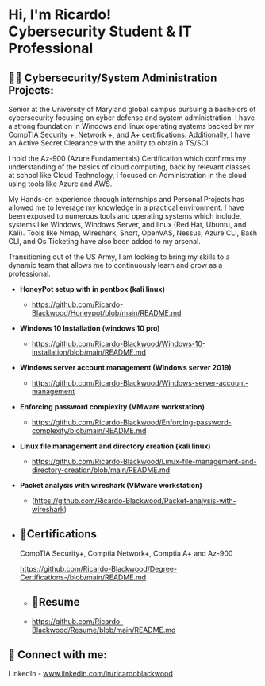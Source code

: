 <h1>Hi, I'm Ricardo! <br/><a >Cybersecurity Student</a> & <a > IT Professional</a> 
  
<h2>👨‍💻 Cybersecurity/System Administration Projects:</h2>
Senior at the University of Maryland global campus pursuing a bachelors of cybersecurity focusing on cyber defense and system administration. I have a strong foundation in Windows and linux operating systems backed by my CompTIA Security +, Network +, and A+ certifications. Additionally, I have an Active Secret Clearance with the ability to obtain a TS/SCI. 

I hold the Az-900 (Azure Fundamentals) Certification which confirms my understanding of the basics of cloud computing, back by relevant classes at school like Cloud Technology, I focused on Administration in the cloud using tools like Azure and AWS.

My Hands-on experience through internships and Personal Projects has allowed me to leverage my knowledge in a practical environment. I have been exposed to numerous tools and operating systems which include, systems like Windows, Windows Server, and linux (Red Hat, Ubuntu, and Kali). Tools like Nmap, Wireshark, Snort, OpenVAS, Nessus, Azure CLI, Bash CLI, and Os Ticketing have also been added to my arsenal. 

Transitioning out of the US Army, I am looking to bring my skills to a dynamic team that allows me to continuously learn and grow as a professional.


- <b> HoneyPot setup with in pentbox (kali linux)</b>
  - https://github.com/Ricardo-Blackwood/Honeypot/blob/main/README.md
- <b>Windows 10 Installation (windows 10 pro)</b>
  - https://github.com/Ricardo-Blackwood/Windows-10-installation/blob/main/README.md
- <b>Windows server account management (Windows server 2019)</b>
  - https://github.com/Ricardo-Blackwood/Windows-server-account-management
 - <b>Enforcing password complexity (VMware workstation)</b>
   - https://github.com/Ricardo-Blackwood/Enforcing-password-complexity/blob/main/README.md
- <b>Linux file management and directory creation (kali linux)</b>
  - https://github.com/Ricardo-Blackwood/Linux-file-management-and-directory-creation/blob/main/README.md
- <b>Packet analysis with wireshark (VMware workstation)</b>
   - (https://github.com/Ricardo-Blackwood/Packet-analysis-with-wireshark)


- <h2>📄Certifications</h2>
   CompTIA Security+, Comptia Network+, Comptia A+ and Az-900

   
   https://github.com/Ricardo-Blackwood/Degree-Certifications-/blob/main/README.md
  
  - <h2>📄Resume</h2>
   - https://github.com/Ricardo-Blackwood/Resume/blob/main/README.md
  
<h2> 🤳 Connect with me:</h2>

LinkedIn - www.linkedin.com/in/ricardoblackwood

[linkedin]: www.linkedin.com/in/ricardoblackwood

<!--
**1RonanRB/RicardoBlackwood** is a ✨ _special_ ✨ repository because its `README.md` (this file) appears on your GitHub profile.

